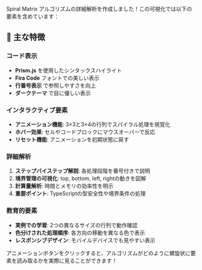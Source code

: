 Spiral Matrix アルゴリズムの詳細解析を作成しました！この可視化では以下の要素を含めています：

## 🎯 主な特徴

### **コード表示**
- **Prism.js** を使用したシンタックスハイライト
- **Fira Code** フォントでの美しい表示
- **行番号表示** で参照しやすさを向上
- **ダークテーマ** で目に優しい表示

### **インタラクティブ要素**
- **アニメーション機能**: 3×3と3×4の行列でスパイラル処理を視覚化
- **ホバー効果**: セルやコードブロックにマウスオーバーで反応
- **リセット機能**: アニメーションを初期状態に戻す

### **詳細解析**
1. **ステップバイステップ解説**: 各処理段階を番号付きで説明
2. **境界管理の可視化**: top, bottom, left, rightの動きを図解
3. **計算量解析**: 時間とメモリの効率性を明示
4. **重要ポイント**: TypeScriptの型安全性や境界条件の処理

### **教育的要素**
- **実例での学習**: 2つの異なるサイズの行列で動作確認
- **色分けされた処理順序**: 各方向の移動を異なる色で表示
- **レスポンシブデザイン**: モバイルデバイスでも見やすい表示

アニメーションボタンをクリックすると、アルゴリズムがどのように螺旋状に要素を読み取るかを実際に見ることができます！